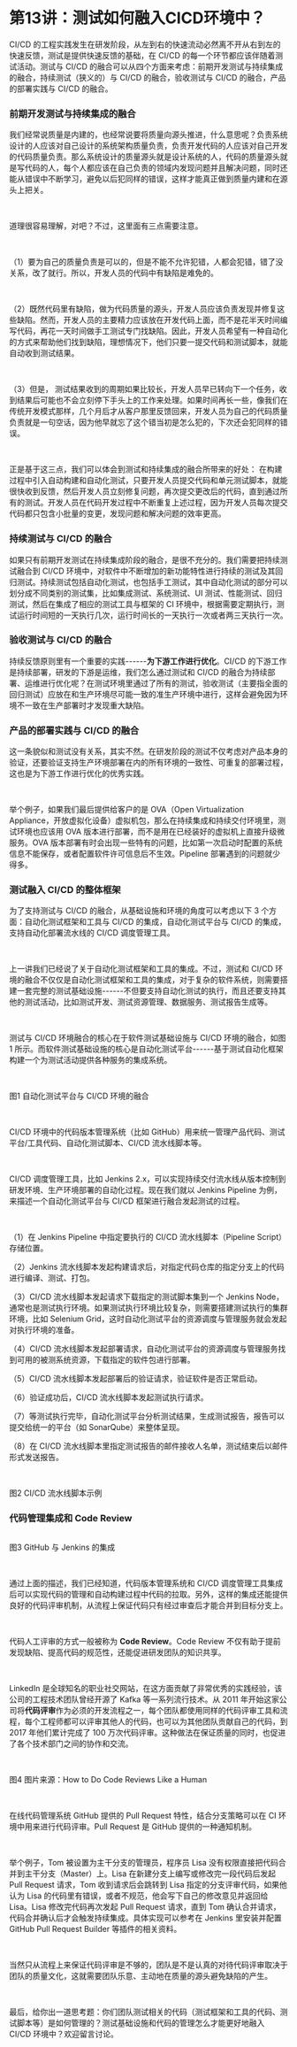 # 第13讲：测试如何融入CICD环境中？

CI/CD 的工程实践发生在研发阶段，从左到右的快速流动必然离不开从右到左的快速反馈，测试是提供快速反馈的基础，在 CI/CD 的每一个环节都应该伴随着测试活动。测试与 CI/CD 的融合可以从四个方面来考虑：前期开发测试与持续集成的融合，持续测试（狭义的）与 CI/CD 的融合，验收测试与 CI/CD 的融合，产品的部署实践与 CI/CD 的融合。  

### **前期开发测试与持续集成的融合**

我们经常说质量是内建的，也经常说要将质量向源头推进，什么意思呢？负责系统设计的人应该对自己设计的系统架构质量负责，负责开发代码的人应该对自己开发的代码质量负责。那么系统设计的质量源头就是设计系统的人，代码的质量源头就是写代码的人，每个人都应该在自己负责的领域内发现问题并且解决问题，同时还能从错误中不断学习，避免以后犯同样的错误，这样才能真正做到质量内建和在源头上把关。

<br />

道理很容易理解，对吧？不过，这里面有三点需要注意。

<br />

（1）要为自己的质量负责是可以的，但是不能不允许犯错，人都会犯错，错了没关系，改了就行。所以，开发人员的代码中有缺陷是难免的。

<br />

（2）既然代码里有缺陷，做为代码质量的源头，开发人员应该负责发现并修复这些缺陷。然而，开发人员的主要精力应该放在开发代码上面，而不是花半天时间编写代码，再花一天时间做手工测试专门找缺陷。因此，开发人员希望有一种自动化的方式来帮助他们找到缺陷，理想情况下，他们只要一提交代码和测试脚本，就能自动收到测试结果。

<br />

（3）但是， 测试结果收到的周期如果比较长，开发人员早已转向下一个任务，收到结果后可能也不会立刻停下手头上的工作来处理。如果时间再长一些，像我们在传统开发模式那样，几个月后才从客户那里反馈回来，开发人员为自己的代码质量负责就是一句空话，因为他早就忘了这个错当初是怎么犯的，下次还会犯同样的错误。

<br />

正是基于这三点，我们可以体会到测试和持续集成的融合所带来的好处： 在构建过程中引入自动构建和自动化测试，只要开发人员提交代码和单元测试脚本，就能很快收到反馈，然后开发人员立刻修复问题，再次提交更改后的代码，直到通过所有的测试。开发人员在代码开发过程中不断重复上述过程，因为开发人员每次提交代码都只包含小批量的变更，发现问题和解决问题的效率更高。

### **持续测试与 CI/CD 的融合**

如果只有前期开发测试在持续集成阶段的融合，是很不充分的。我们需要把持续测试融合到 CI/CD 环境中，对软件中不断增加的新功能特性进行持续的测试及其回归测试。持续测试包括自动化测试，也包括手工测试，其中自动化测试的部分可以划分成不同类别的测试集，比如集成测试、系统测试、UI 测试、性能测试、回归测试，然后在集成了相应的测试工具与框架的 CI 环境中，根据需要定期执行，测试运行时间短的一天执行几次，运行时间长的一天执行一次或者两三天执行一次。

### **验收测试与 CI/CD 的融合**

持续反馈原则里有一个重要的实践------**为下游工作进行优化**。CI/CD 的下游工作是持续部署，研发的下游是运维，我们怎么通过测试和 CI/CD 的融合为持续部署、运维进行优化呢？在测试环境里通过了所有的测试，验收测试（主要指全面的回归测试）应放在和生产环境尽可能一致的准生产环境中进行，这样会避免因为环境不一致在生产部署时才发现重大缺陷。

### **产品的部署实践与 CI/CD 的融合**

这一条貌似和测试没有关系，其实不然。在研发阶段的测试不仅考虑对产品本身的验证，还要验证支持生产环境部署在内的所有环境的一致性、可重复的部署过程，这也是为下游工作进行优化的优秀实践。

<br />

举个例子，如果我们最后提供给客户的是 OVA（Open Virtualization Appliance，开放虚拟化设备）虚拟机包，那么在持续集成和持续交付环境里，测试环境也应该用 OVA 版本进行部署，而不是用在已经装好的虚拟机上直接升级微服务。OVA 版本部署有时会出现一些特有的问题，比如第一次启动时配置的系统信息不能保存，或者配置软件许可信息后不生效。Pipeline 部署遇到的问题就少得多。

### **测试融入 CI/CD 的整体框架**

为了支持测试与 CI/CD 的融合，从基础设施和环境的角度可以考虑以下 3 个方面：自动化测试框架和工具与 CI/CD 的集成，自动化测试平台与 CI/CD 的集成，支持自动化部署流水线的 CI/CD 调度管理工具。

<br />

上一讲我们已经说了关于自动化测试框架和工具的集成。不过，测试和 CI/CD 环境的融合不仅仅是自动化测试框架和工具的集成，对于复杂的软件系统，则需要搭建一套完整的测试基础设施------不但要支持自动化测试的执行，而且还要支持其他的测试活动，比如测试开发、测试资源管理、数据服务、测试报告生成等。

<br />

测试与 CI/CD 环境融合的核心在于软件测试基础设施与 CI/CD 环境的融合，如图 1 所示。而软件测试基础设施的核心是自动化测试平台------基于测试自动化框架构建一个为测试活动提供各种服务的集成系统。

<br />


<Image alt="" src="https://s0.lgstatic.com/i/image3/M01/75/12/Cgq2xl5uVseAGY4HAAPNqrL7GbY361.png"/> 


图1 自动化测试平台与 CI/CD 环境的融合

<br />

CI/CD 环境中的代码版本管理系统（比如 GitHub）用来统一管理产品代码、测试平台/工具代码、自动化测试脚本、CI/CD 流水线脚本等。

<br />

CI/CD 调度管理工具，比如 Jenkins 2.x，可以实现持续交付流水线从版本控制到研发环境、生产环境部署的自动化过程。现在我们就以 Jenkins Pipeline 为例，来描述一个自动化测试平台与 CI/CD 框架进行融合发起测试的过程。

<br />

（1）在 Jenkins Pipeline 中指定要执行的 CI/CD 流水线脚本（Pipeline Script）存储位置。

（2）Jenkins 流水线脚本发起构建请求后，对指定代码仓库的指定分支上的代码进行编译、测试、打包。

（3）CI/CD 流水线脚本发起请求下载指定的测试脚本集到一个 Jenkins Node，通常也是测试执行环境。如果测试执行环境比较复杂，则需要搭建测试执行的集群环境，比如 Selenium Grid，这时自动化测试平台的资源调度与管理服务就会发起对执行环境的准备。

（4）CI/CD 流水线脚本发起部署请求，自动化测试平台的资源调度与管理服务找到可用的被测系统资源，下载指定的软件包进行部署。

（5）CI/CD 流水线脚本发起部署后的验证请求，验证软件是否正常启动。

（6）验证成功后，CI/CD 流水线脚本发起测试执行请求。

（7）等测试执行完毕，自动化测试平台分析测试结果，生成测试报告，报告可以提交给统一的平台（如 SonarQube）来整体呈现。

（8）在 CI/CD 流水线脚本里指定测试报告的邮件接收人名单，测试结束后以邮件形式发送报告。

<br />


<Image alt="" src="https://s0.lgstatic.com/i/image3/M01/75/11/CgpOIF5uVseAJi9_AACEmPjdKX4271.png"/> 


图2 CI/CD 流水线脚本示例

### **代码管理集成和 Code Review**


<Image alt="" src="https://s0.lgstatic.com/i/image3/M01/75/12/Cgq2xl5uVsiAKWT7AAOO-sUw6XI236.png"/> 


图3 GitHub 与 Jenkins 的集成

<br />

通过上面的描述，我们已经知道，代码版本管理系统和 CI/CD 调度管理工具集成后可以实现代码的管理和自动构建过程中代码的拉取。另外，这样的集成还能提供良好的代码评审机制，从流程上保证代码只有经过审查后才能合并到目标分支上。

<br />

代码人工评审的方式一般被称为 **Code Review**。Code Review 不仅有助于提前发现缺陷、提高代码的规范性，还能促进研发团队的知识共享。

<br />

LinkedIn 是全球知名的职业社交网站，在这方面贡献了非常优秀的实践经验，该公司的工程技术团队曾经开源了 Kafka 等一系列流行技术。从 2011 年开始这家公司将**代码评审**作为必须的开发流程之一，每个团队都使用同样的代码评审工具和流程，每个工程师都可以评审其他人的代码，也可以为其他团队贡献自己的代码，到 2017 年他们累计完成了 100 万次代码评审。这种做法在保证质量的同时，也促进了各个技术部门之间的协作和交流。

<br />


<Image alt="" src="https://s0.lgstatic.com/i/image3/M01/75/11/CgpOIF5uVsiAT6XdAAJKd_F5hOQ059.png"/> 


图4 图片来源：How to Do Code Reviews Like a Human

<br />

在线代码管理系统 GitHub 提供的 Pull Request 特性，结合分支策略可以在 CI 环境中用来进行代码评审。Pull Request 是 GitHub 提供的一种通知机制。

<br />

举个例子，Tom 被设置为主干分支的管理员，程序员 Lisa 没有权限直接把代码合并到主干分支（Master）上。Lisa 在新建分支上编写或修改完一段代码后发起 Pull Request 请求，Tom 收到请求后会跳转到 Lisa 指定的分支评审代码，如果他认为 Lisa 的代码里有错误，或者不规范，他会写下自己的修改意见并返回给 Lisa。Lisa 修改完代码再次发起 Pull Request 请求，直到 Tom 确认合并请求，代码合并确认后才会触发持续集成。具体实现可以参考在 Jenkins 里安装并配置 GitHub Pull Request Builder 等插件的相关资料。

<br />

当然只从流程上来保证代码评审是不够的，团队是不是认真的对待代码评审取决于团队的质量文化，这就需要团队乐意、主动地在质量的源头避免缺陷的产生。

<br />

最后，给你出一道思考题：你们团队测试相关的代码（测试框架和工具的代码、测试脚本等）是如何管理的？测试基础设施和代码的管理怎么才能更好地融入 CI/CD 环境中？欢迎留言讨论。

